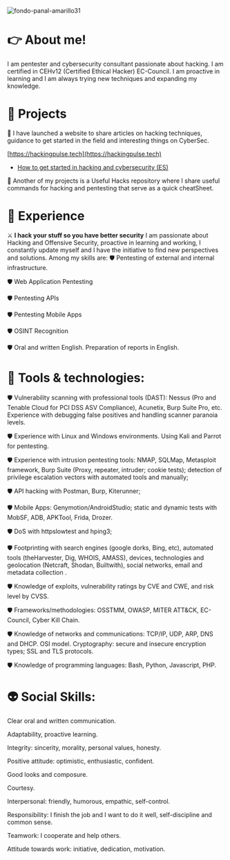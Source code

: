 <!--
**ajacobhack/ajacobhack** is a ✨ _special_ ✨ repository because its `README.md` (this file) appears on your GitHub profile.

Here are some ideas to get you started:

- 🔭 I’m currently working on ...
- 🌱 I’m currently learning ...
- 👯 I’m looking to collaborate on ...
- 🤔 I’m looking for help with ...
- 💬 Ask me about ...
- 📫 How to reach me: ...
- 😄 Pronouns: ...
- ⚡ Fun fact: ...
-->
![fondo-panal-amarillo31](https://user-images.githubusercontent.com/99199970/201817686-d45a516d-cb8b-42d8-8b7a-825952c7b712.png)

# 👉 About me!

I am pentester and cybersecurity consultant passionate about hacking. I am certified in CEHv12 (Certified Ethical Hacker) EC-Council. I am proactive in learning and I am always trying new techniques and expanding my knowledge.

# 🚀 Projects

📌 I have launched a website to share articles on hacking techniques, guidance to get started in the field and interesting things on CyberSec.

[https://hackingpulse.tech](https://hackingpulse.tech)

- [How to get started in hacking and cybersecurity (ES)](https://hackingpulse.tech/como-comenzar-en-el-hacking-y-ciberseguridad/)

📌 Another of my projects is a Useful Hacks repository where I share useful commands for hacking and pentesting that serve as a quick cheatSheet.

# 👺 Experience

⚔️ __I hack your stuff so you have better security__
I am passionate about Hacking and Offensive Security, proactive in learning and working, I constantly update myself and I have the initiative to find new perspectives and solutions.
Among my skills are:
🛡 Pentesting of external and internal infrastructure.

🛡 Web Application Pentesting

🛡 Pentesting APIs

🛡 Pentesting Mobile Apps

🛡 OSINT Recognition

🛡 Oral and written English. Preparation of reports in English.


# 🏹 Tools & technologies:

🛡 Vulnerability scanning with professional tools (DAST): Nessus (Pro and Tenable Cloud for PCI DSS ASV Compliance), Acunetix, Burp Suite Pro, etc. Experience with debugging false positives and handling scanner paranoia levels.

🛡 Experience with Linux and Windows environments. Using Kali and Parrot for pentesting.

🛡 Experience with intrusion pentesting tools: NMAP, SQLMap, Metasploit framework, Burp Suite (Proxy, repeater, intruder; cookie tests); detection of privilege escalation vectors with automated tools and manually;

🛡 API hacking with Postman, Burp, Kiterunner;

🛡 Mobile Apps: Genymotion/AndroidStudio; static and dynamic tests with MobSF, ADB, APKTool, Frida, Drozer.

🛡 DoS with httpslowtest and hping3;

🛡 Footprinting with search engines (google dorks, Bing, etc), automated tools (theHarvester, Dig, WHOIS, AMASS), devices, technologies and geolocation (Netcraft, Shodan, Builtwith), social networks, email and metadata collection .

🛡 Knowledge of exploits, vulnerability ratings by CVE and CWE, and risk level by CVSS.

🛡 Frameworks/methodologies: OSSTMM, OWASP, MITER ATT&CK, EC-Council, Cyber ​​Kill Chain.

🛡 Knowledge of networks and communications: TCP/IP, UDP, ARP, DNS and DHCP. OSI model. Cryptography: secure and insecure encryption types; SSL and TLS protocols.

🛡 Knowledge of programming languages: Bash, Python, Javascript, PHP.

# 👽 Social Skills:

Clear oral and written communication.

Adaptability, proactive learning.

Integrity: sincerity, morality, personal values, honesty.

Positive attitude: optimistic, enthusiastic, confident.

Good looks and composure.

Courtesy.

Interpersonal: friendly, humorous, empathic, self-control.

Responsibility: I finish the job and I want to do it well, self-discipline and common sense.

Teamwork: I cooperate and help others.

Attitude towards work: initiative, dedication, motivation.
